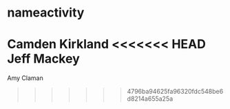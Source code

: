 # nameactivity
Camden Kirkland
<<<<<<< HEAD
Jeff Mackey
=======
Amy Claman
>>>>>>> 4796ba94625fa96320fdc548be6d8214a655a25a
